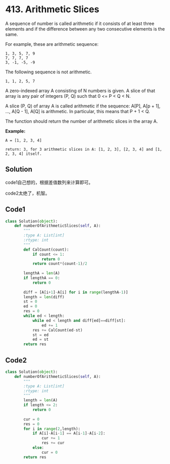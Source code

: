 # 413. Arithmetic Slices

A sequence of number is called arithmetic if it consists of at least three elements and if the difference between any two consecutive elements is the same.

For example, these are arithmetic sequence:

```
1, 3, 5, 7, 9
7, 7, 7, 7
3, -1, -5, -9
```

The following sequence is not arithmetic.

```
1, 1, 2, 5, 7
```



A zero-indexed array A consisting of N numbers is given. A slice of that array is any pair of integers (P, Q) such that 0 <= P < Q < N.

A slice (P, Q) of array A is called arithmetic if the sequence:
A[P], A[p + 1], ..., A[Q - 1], A[Q] is arithmetic. In particular, this means that P + 1 < Q.

The function should return the number of arithmetic slices in the array A.



**Example:**

```
A = [1, 2, 3, 4]

return: 3, for 3 arithmetic slices in A: [1, 2, 3], [2, 3, 4] and [1, 2, 3, 4] itself.
```

## Solution

code1自己想的，根据差值数列来计算即可。

code2太绝了，机智。

## Code1

```python
class Solution(object):
    def numberOfArithmeticSlices(self, A):
        """
        :type A: List[int]
        :rtype: int
        """
        def CalCount(count):
            if count <= 1:
                return 0
            return count*(count-1)/2
        
        lengthA = len(A)
        if lengthA == 0:
            return 0
        
        diff = [A[i+1]-A[i] for i in range(lengthA-1)]
        length = len(diff)
        st = 0
        ed = 0
        res = 0
        while ed < length:
            while ed < length and diff[ed]==diff[st]:
                ed += 1
            res += CalCount(ed-st)
            st = ed
            ed = st
        return res
```



## Code2

```python
class Solution(object):
    def numberOfArithmeticSlices(self, A):
        """
        :type A: List[int]
        :rtype: int
        """
        length = len(A)
        if length <= 2:
            return 0
        
        cur = 0
        res = 0
        for i in range(2,length):
            if A[i]-A[i-1] == A[i-1]-A[i-2]:
                cur += 1
                res += cur
            else:
                cur = 0
        return res
```


